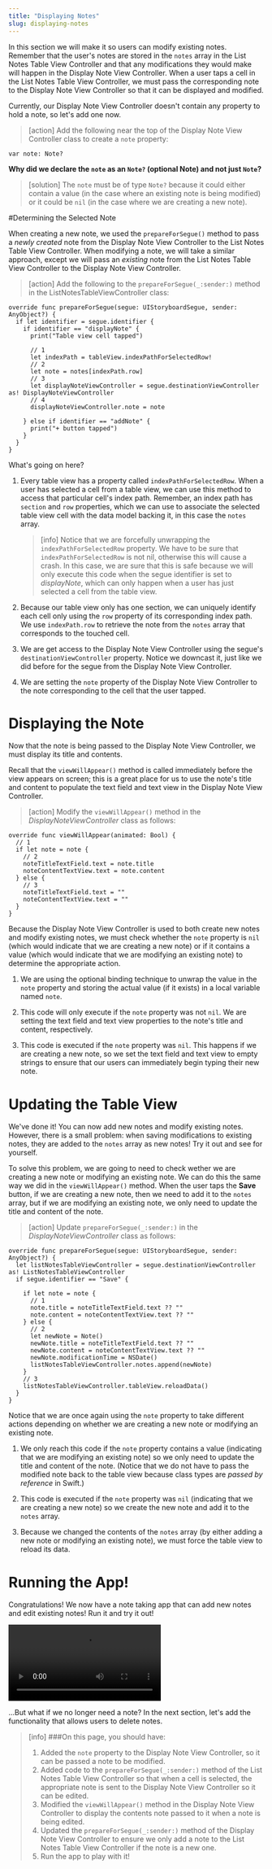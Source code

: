 ```yaml
---
title: "Displaying Notes"
slug: displaying-notes
---
```


In this section we will make it so users can modify existing notes. Remember that the user's notes are stored in the `notes` array in the List Notes Table View Controller and that any modifications they would make will happen in the Display Note View Controller. When a user taps a cell in the List Notes Table View Controller, we must pass the corresponding note to the Display Note View Controller so that it can be displayed and modified.

Currently, our Display Note View Controller doesn't contain any property to hold a note, so let's add one now.

> [action]
Add the following near the top of the Display Note View Controller class to create a `note` property:
>
    var note: Note?

**Why did we declare the `note` as an `Note?` (optional Note) and not just `Note`?**

> [solution]
The `note` must be of type `Note?` because it could either contain a value (in the case where an existing note is being modified) or it could be `nil` (in the case where we are creating a new note).

#Determining the Selected Note

When creating a new note, we used the `prepareForSegue()` method to pass a *newly created* note from the Display Note View Controller to the List Notes Table View Controller. When modifying a note, we will take a similar approach, except we will pass an *existing* note from the List Notes Table View Controller to the Display Note View Controller.

> [action]
Add the following to the `prepareForSegue(_:sender:)` method in the ListNotesTableViewController class:
>
    override func prepareForSegue(segue: UIStoryboardSegue, sender: AnyObject?) {
      if let identifier = segue.identifier {
        if identifier == "displayNote" {
          print("Table view cell tapped")
>          
          // 1
          let indexPath = tableView.indexPathForSelectedRow!
          // 2
          let note = notes[indexPath.row]
          // 3
          let displayNoteViewController = segue.destinationViewController as! DisplayNoteViewController
          // 4
          displayNoteViewController.note = note
>          
        } else if identifier == "addNote" {
          print("+ button tapped")
        }
      }
    }

What's going on here?

1. Every table view has a property called `indexPathForSelectedRow`. When a user has selected a cell from a table view, we can use this method to access that particular cell's index path. Remember, an index path has `section` and `row` properties, which we can use to associate the selected table view cell with the data model backing it, in this case the `notes` array. 

	> [info]
	> Notice that we are forcefully unwrapping the `indexPathForSelectedRow` property. We have to be sure that `indexPathForSelectedRow` is not nil, otherwise this will cause a crash. In this case, we are sure that this is safe because we will only execute this code when the segue identifier is set to *displayNote*, which can only happen when a user has just selected a cell from the table view.

2. Because our table view only has one section, we can uniquely identify each cell only using the `row` property of its corresponding index path. We use `indexPath.row` to retrieve the note from the `notes` array that corresponds to the touched cell.

3. We are get access to the Display Note View Controller using the segue's `destinationViewController` property. Notice we downcast it, just like we did before for the segue from the Display Note View Controller.

4. We are setting the `note` property of the Display Note View Controller to the note corresponding to the cell that the user tapped.

# Displaying the Note

Now that the note is being passed to the Display Note View Controller, we must display its title and contents.

Recall that the `viewWillAppear()` method is called immediately before the view appears on screen; this is a great place for us to use the note's title and content to populate the text field and text view in the Display Note View Controller.

> [action]
Modify the `viewWillAppear()` method in the *DisplayNoteViewController* class as follows:
>
    override func viewWillAppear(animated: Bool) {
      // 1
      if let note = note {
        // 2
        noteTitleTextField.text = note.title
        noteContentTextView.text = note.content
      } else {
        // 3
        noteTitleTextField.text = ""
        noteContentTextView.text = ""
      }
    }

Because the Display Note View Controller is used to both create new notes and modify existing notes, we must check whether the `note` property is `nil` (which would indicate that we are creating a new note) or if it contains a value (which would indicate that we are modifying an existing note) to determine the appropriate action.

1. We are using the optional binding technique to unwrap the value in the `note` property and storing the actual value (if it exists) in a local variable named `note`.

2. This code will only execute if the `note` property was not `nil`. We are setting the text field and text view properties to the note's title and content, respectively.

3.  This code is executed if the `note` property was `nil`. This happens if we are creating a new note, so we set the text field and text view to empty strings to ensure that our users can immediately begin typing their new note.

# Updating the Table View

We've done it! You can now add new notes and modify existing notes. However, there is a small problem: when saving modifications to existing notes, they are added to the `notes` array as new notes! Try it out and see for yourself.

To solve this problem, we are going to need to check wether we are creating a new note or modifying an existing note. We can do this the same way we did in the `viewWillAppear()` method. When the user taps the **Save** button, if we are creating a new note, then we need to add it to the `notes` array, but if we are modifying an existing note, we only need to update the title and content of the note.

> [action]
Update `prepareForSegue(_:sender:)` in the *DisplayNoteViewController* class as follows:
>
    override func prepareForSegue(segue: UIStoryboardSegue, sender: AnyObject?) {
      let listNotesTableViewController = segue.destinationViewController as! ListNotesTableViewController
      if segue.identifier == "Save" {
>
        if let note = note {
          // 1
          note.title = noteTitleTextField.text ?? ""
          note.content = noteContentTextView.text ?? ""
        } else {
          // 2
          let newNote = Note()
          newNote.title = noteTitleTextField.text ?? ""
          newNote.content = noteContentTextView.text ?? ""
          newNote.modificationTime = NSDate()
          listNotesTableViewController.notes.append(newNote)
        }
        // 3
        listNotesTableViewController.tableView.reloadData()
      }
    }

Notice that we are once again using the `note` property to take different actions depending on whether we are creating a new note or modifying an existing note.

1. We only reach this code if the `note` property contains a value (indicating that we are modifying an existing note) so we only need to update the title and content of the note. (Notice that we do not have to pass the modified note back to the table view because class types are *passed by reference* in Swift.)

2. This code is executed if the `note` property was `nil` (indicating that we are creating a new note) so we create the new note and add it to the `notes` array.

3. Because we changed the contents of the `notes` array (by either adding a new note or modifying an existing note), we must force the table view to reload its data. 

# Running the App!

Congratulations! We now have a note taking app that can add new notes and edit existing notes! Run it and try it out!

![ms-video](https://s3.amazonaws.com/mgwu-misc/Make+School+Notes/P09-complete.mov)

...But what if we no longer need a note? In the next section, let's add the functionality that allows users to delete notes.

>[info]
>###On this page, you should have:
>
>1. Added the `note` property to the Display Note View Controller, so it can be passed a note to be modified.
>2. Added code to the `prepareForSegue(_:sender:)` method of the List Notes Table View Controller so that when a cell is selected, the appropriate note is sent to the Display Note View Controller so it can be edited.
>3. Modified the `viewWillAppear()` method in the Display Note View Controller to display the contents note passed to it when a note is being edited.
>4. Updated the `prepareForSegue(_:sender:)` method of the Display Note View Controller to ensure we only add a note to the List Notes Table View Controller if the note is a new one.
>5. Run the app to play with it!